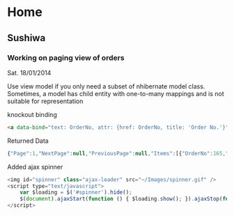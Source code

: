 # Home

## Sushiwa

### Working on paging view of orders

Sat. 18/01/2014

Use view model if you only need a subset of nhibernate model class. Sometimes, a model has child entity with one-to-many mappings and is not suitable for representation

knockout binding

```html
<a data-bind="text: OrderNo, attr: {href: OrderNo, title: 'Order No.'}"></a>
```

Returned Data

```javascript
{"Page":1,"NextPage":null,"PreviousPage":null,"Items":[{"OrderNo":165,"OrderDate":"2014-01-11T18:23:30","CustomerName":"Andrew Chaa","PaymentMethod":"paypal","IsPaid":false,"DeliveryTime":"ASAP"},{"OrderNo":168,"OrderDate":"2014-01-11T18:24:04","CustomerName":"Andrew Chaa","PaymentMethod":"paypal","IsPaid":false,"DeliveryTime":"ASAP"}]}
```

Added ajax spinner

```javascript
<img id="spinner" class="ajax-loader" src="~/Images/spinner.gif" />
<script type="text/javascript">
    var $loading = $('#spinner').hide();
    $(document).ajaxStart(function () { $loading.show(); }).ajaxStop(function () { $loading.hide(); });
</script>
```

